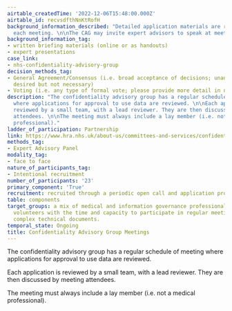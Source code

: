 ```yaml
---
airtable_createdTime: '2022-12-06T15:48:00.000Z'
airtable_id: recvsdfthNnKtRofH
background_information_described: "Detailed application materials are reviewed before
  each meeting. \n\nThe CAG may invite expert advisors to speak at meetings."
background_information_tag:
- written briefing materials (online or as handouts)
- expert presentations
case_link:
- nhs-confidentiality-advisory-group
decision_methods_tag:
- General Agreement/Consensus (i.e. broad acceptance of decisions; unanimous agreement
  desired but not necessary)
- Voting (i.e. any type of formal vote; please provide more detail in next field)
description: "The confidentiality advisory group has a regular schedule of meeting
  where applications for approval to use data are reviewed. \n\nEach application is
  reviewed by a small team, with a lead reviewer. They are then discussed by meeting
  attendees. \n\nThe meeting must always include a lay member (i.e. not a medical
  professional)."
ladder_of_participation: Partnership
link: https://www.hra.nhs.uk/about-us/committees-and-services/confidentiality-advisory-group/cag-group-meetings-and-minutes/
methods_tag:
- Expert Advisory Panel
modality_tag:
- face to face
nature_of_participants_tag:
- Intentional recruitment
number_of_participants: '23'
primary_component: 'True'
recruitment: recruited through a periodic open call and application process.
table: components
target_groups: a mix of medical and information governance professionals, and 'lay'
  volunteers with the time and capacity to participate in regular meetings discussing
  complex technical documents.
temporal_state: Ongoing
title: Confidentiality Advisory Group Meetings
---
```


The confidentiality advisory group has a regular schedule of meeting where applications for approval to use data are reviewed. 

Each application is reviewed by a small team, with a lead reviewer. They are then discussed by meeting attendees. 

The meeting must always include a lay member (i.e. not a medical professional).